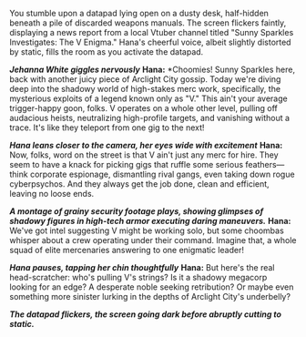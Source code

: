 
You stumble upon a datapad lying open on a dusty desk, half-hidden beneath a pile of discarded weapons manuals. The screen flickers faintly, displaying a news report from a local Vtuber channel titled "Sunny Sparkles Investigates: The V Enigma." Hana's cheerful voice, albeit slightly distorted by static, fills the room as you activate the datapad.

***Jehanna White giggles nervously*** 
**Hana:** *Choomies! Sunny Sparkles here, back with another juicy piece of Arclight City gossip. Today we're diving deep into the shadowy world of high-stakes merc work, specifically, the mysterious exploits of a legend known only as "V." This ain't your average trigger-happy goon, folks. V operates on a whole other level, pulling off audacious heists, neutralizing high-profile targets, and vanishing without a trace. It's like they teleport from one gig to the next! 

***Hana leans closer to the camera, her eyes wide with excitement***
**Hana:** Now, folks, word on the street is that V ain't just any merc for hire. They seem to have a knack for picking gigs that ruffle some serious feathers—think corporate espionage, dismantling rival gangs, even taking down rogue cyberpsychos. And they always get the job done, clean and efficient, leaving no loose ends. 

***A montage of grainy security footage plays, showing glimpses of shadowy figures in high-tech armor executing daring maneuvers.***
**Hana:**  We've got intel suggesting V might be working solo, but some choombas whisper about a crew operating under their command. Imagine that, a whole squad of elite mercenaries answering to one enigmatic leader! 

***Hana pauses, tapping her chin thoughtfully***
**Hana:** But here's the real head-scratcher: who's pulling V's strings? Is it a shadowy megacorp looking for an edge? A desperate noble seeking retribution? Or maybe even something more sinister lurking in the depths of Arclight City's underbelly? 

***The datapad flickers, the screen going dark before abruptly cutting to static.***



